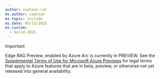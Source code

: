 ```yaml
---
author: cwatson-cat
ms.author: cwatson
ms.topic: include
ms.date: 05/13/2025
ms.custom:
  - build-2025
---
```

> [!IMPORTANT]
> Edge RAG Preview, enabled by Azure Arc is currently in PREVIEW.
> See the [Supplemental Terms of Use for Microsoft Azure Previews](https://azure.microsoft.com/support/legal/preview-supplemental-terms/) for legal terms that apply to Azure features that are in beta, preview, or otherwise not yet released into general availability.